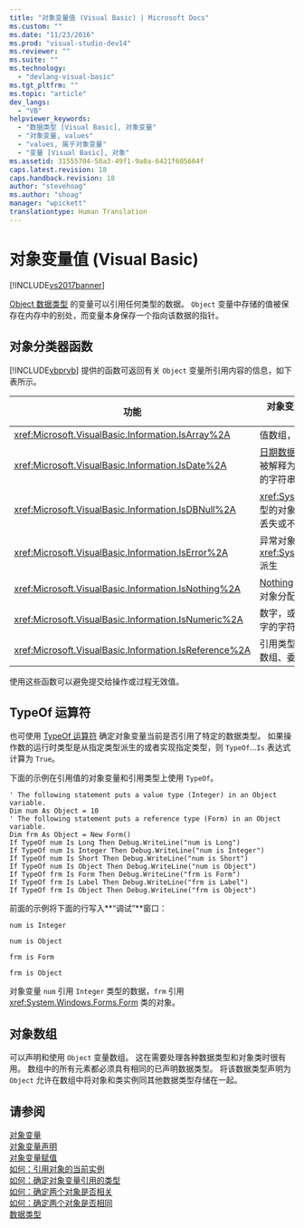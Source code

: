 ```yaml
---
title: "对象变量值 (Visual Basic) | Microsoft Docs"
ms.custom: ""
ms.date: "11/23/2016"
ms.prod: "visual-studio-dev14"
ms.reviewer: ""
ms.suite: ""
ms.technology: 
  - "devlang-visual-basic"
ms.tgt_pltfrm: ""
ms.topic: "article"
dev_langs: 
  - "VB"
helpviewer_keywords: 
  - "数据类型 [Visual Basic], 对象变量"
  - "对象变量, values"
  - "values, 属于对象变量"
  - "变量 [Visual Basic], 对象"
ms.assetid: 31555704-58a3-49f1-9a0a-6421f605664f
caps.latest.revision: 18
caps.handback.revision: 18
author: "stevehoag"
ms.author: "shoag"
manager: "wpickett"
translationtype: Human Translation
---
```

# 对象变量值 (Visual Basic)
[!INCLUDE[vs2017banner](../../../../csharp/includes/vs2017banner.md)]

[Object 数据类型](../../../../visual-basic/language-reference/data-types/object-data-type.md) 的变量可以引用任何类型的数据。  `Object` 变量中存储的值被保存在内存中的别处，而变量本身保存一个指向该数据的指针。  
  
## 对象分类器函数  
 [!INCLUDE[vbprvb](../../../../csharp/programming-guide/concepts/linq/includes/vbprvb_md.md)] 提供的函数可返回有关 `Object` 变量所引用内容的信息，如下表所示。  
  
|功能|对象变量引用时返回 True|  
|--------|--------------------|  
|<xref:Microsoft.VisualBasic.Information.IsArray%2A>|值数组，而不是单个值|  
|<xref:Microsoft.VisualBasic.Information.IsDate%2A>|[日期数据类型](../../../../visual-basic/language-reference/data-types/date-data-type.md) 值，或可被解释为日期和时间值的字符串|  
|<xref:Microsoft.VisualBasic.Information.IsDBNull%2A>|<xref:System.DBNull> 类型的对象，它表示数据丢失或不存在|  
|<xref:Microsoft.VisualBasic.Information.IsError%2A>|异常对象，它从 <xref:System.Exception> 派生|  
|<xref:Microsoft.VisualBasic.Information.IsNothing%2A>|[Nothing](../../../../visual-basic/language-reference/nothing.md)，即当前没有对象分配给变量|  
|<xref:Microsoft.VisualBasic.Information.IsNumeric%2A>|数字，或可被解释为数字的字符串|  
|<xref:Microsoft.VisualBasic.Information.IsReference%2A>|引用类型（如字符串、数组、委托或类类型）|  
  
 使用这些函数可以避免提交给操作或过程无效值。  
  
## TypeOf 运算符  
 也可使用 [TypeOf 运算符](../../../../visual-basic/language-reference/operators/typeof-operator.md) 确定对象变量当前是否引用了特定的数据类型。  如果操作数的运行时类型是从指定类型派生的或者实现指定类型，则 `TypeOf`...`Is` 表达式计算为 `True`。  
  
 下面的示例在引用值的对象变量和引用类型上使用 `TypeOf`。  
  
```  
' The following statement puts a value type (Integer) in an Object variable.  
Dim num As Object = 10  
' The following statement puts a reference type (Form) in an Object variable.  
Dim frm As Object = New Form()  
If TypeOf num Is Long Then Debug.WriteLine("num is Long")  
If TypeOf num Is Integer Then Debug.WriteLine("num is Integer")  
If TypeOf num Is Short Then Debug.WriteLine("num is Short")  
If TypeOf num Is Object Then Debug.WriteLine("num is Object")  
If TypeOf frm Is Form Then Debug.WriteLine("frm is Form")  
If TypeOf frm Is Label Then Debug.WriteLine("frm is Label")  
If TypeOf frm Is Object Then Debug.WriteLine("frm is Object")  
```  
  
 前面的示例将下面的行写入**“调试”**窗口：  
  
 `num is Integer`  
  
 `num is Object`  
  
 `frm is Form`  
  
 `frm is Object`  
  
 对象变量 `num` 引用 `Integer` 类型的数据，`frm` 引用 <xref:System.Windows.Forms.Form> 类的对象。  
  
## 对象数组  
 可以声明和使用 `Object` 变量数组。  这在需要处理各种数据类型和对象类时很有用。  数组中的所有元素都必须具有相同的已声明数据类型。  将该数据类型声明为 `Object` 允许在数组中将对象和类实例同其他数据类型存储在一起。  
  
## 请参阅  
 [对象变量](../../../../visual-basic/programming-guide/language-features/variables/object-variables.md)   
 [对象变量声明](../../../../visual-basic/programming-guide/language-features/variables/object-variable-declaration.md)   
 [对象变量赋值](../../../../visual-basic/programming-guide/language-features/variables/object-variable-assignment.md)   
 [如何：引用对象的当前实例](../../../../visual-basic/programming-guide/language-features/variables/how-to-refer-to-the-current-instance-of-an-object.md)   
 [如何：确定对象变量引用的类型](../../../../visual-basic/programming-guide/language-features/variables/how-to-determine-what-type-an-object-variable-refers-to.md)   
 [如何：确定两个对象是否相关](../../../../visual-basic/programming-guide/language-features/variables/how-to-determine-whether-two-objects-are-related.md)   
 [如何：确定两个对象是否相同](../../../../visual-basic/programming-guide/language-features/variables/how-to-determine-whether-two-objects-are-identical.md)   
 [数据类型](../../../../visual-basic/programming-guide/language-features/data-types/index.md)